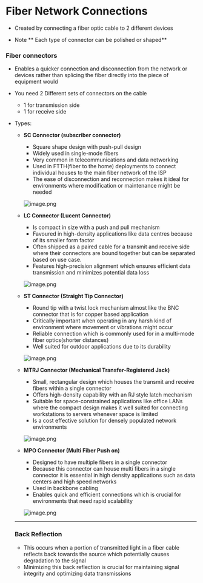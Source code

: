 # Fiber Network Connections

- Created by connecting a fiber optic cable to 2 different devices

- Note ** Each type of connector can be polished or shaped**

### Fiber connectors

- Enables a quicker connection and disconnection from the network or devices rather than splicing the fiber directly into the piece of equipment would
- You need 2 Different sets of connectors on the cable
    - 1 for transmission side
    - 1 for receive side
- Types:
    - **SC Connector (subscriber connector)**
        - Square shape design with push-pull design
        - Widely used in single-mode fibers
        - Very common in telecommunications and data networking
        - Used in FTTH(fiber to the home) deployments to connect individual houses to the main fiber network of the ISP
        - The ease of disconnection and reconnection makes it ideal for environments where modification or maintenance might be needed
        
        ![image.png](attachment:af69ccbb-9481-4aa7-bc67-49183d02483d:image.png)
        
    - **LC Connector (Lucent Connector)**
        - Is compact in size with a push and pull mechanism
        - Favoured in high-density applications like data centres because of its smaller form factor
        - Often shipped as a paired cable for a transmit and receive side where their connectors are bound together but can be separated based on use case.
        - Features high-precision alignment which ensures efficient data transmission and minimizes potential data loss
        
        ![image.png](attachment:79d5a943-636d-41bb-9bba-006ad76453fe:image.png)
        
    - **ST Connector (Straight Tip Connector)**
        - Round tip with a twist lock mechanism almost like the BNC connector that is for copper based application
        - Critically important when operating in any harsh kind of environment where movement or vibrations might occur
        - Reliable connection which is commonly used for in a multi-mode fiber optics(shorter distances)
        - Well suited for outdoor applications due to its durability
        
        ![image.png](attachment:39a245e0-ce9c-45d8-8e64-874a5084d1ad:image.png)
        
    - **MTRJ Connector (Mechanical Transfer-Registered Jack)**
        - Small, rectangular design which houses the transmit and receive fibers within a single connector
        - Offers high-density capability with an RJ style latch mechanism
        - Suitable for space-constrained applications like office LANs where the compact design makes it well suited for connecting workstations to servers whenever space is limited
        - Is a cost effective solution for densely populated network environments
        
        ![image.png](attachment:0a9ea0ef-b77d-4e3d-a6c2-55e62c814992:image.png)
        
    - **MPO Connector (Multi Fiber Push on)**
        - Designed to have multiple fibers in a single connector
        - Because this connector can house multi fibers in a single connector it is essential in high density applications such as data centers and high speed networks
        - Used in backbone cabling
        - Enables quick and efficient connections which is crucial for environments that need rapid scalability
        
        ![image.png](attachment:d83a6879-0a9d-454f-9fee-04b0c892430a:image.png)
        
    
    ---
    
    ### Back Reflection
    
    - This occurs when a portion of transmitted light in a fiber cable reflects back towards the source which potentially causes degradation to the signal
    - Minimizing this back reflection is crucial for maintaining signal integrity and optimizing data transmissions